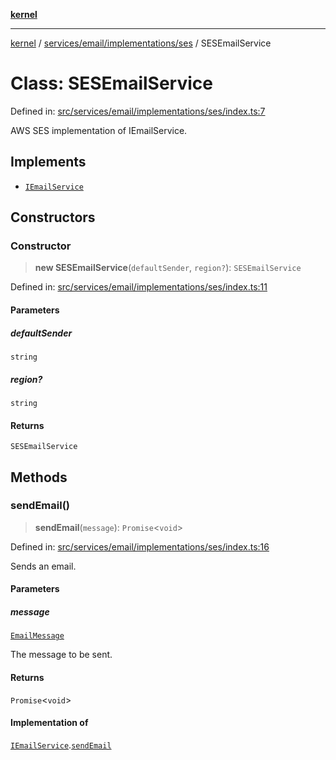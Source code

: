 [**kernel**](../../../../../README.md)

***

[kernel](../../../../../modules.md) / [services/email/implementations/ses](../README.md) / SESEmailService

# Class: SESEmailService

Defined in: [src/services/email/implementations/ses/index.ts:7](https://github.com/atolini/dyna-x/blob/9212a96a81963b1f87ab4e0a5690bd13f536ed17/src/services/email/implementations/ses/index.ts#L7)

AWS SES implementation of IEmailService.

## Implements

- [`IEmailService`](../../../contracts/interfaces/IEmailService.md)

## Constructors

### Constructor

> **new SESEmailService**(`defaultSender`, `region?`): `SESEmailService`

Defined in: [src/services/email/implementations/ses/index.ts:11](https://github.com/atolini/dyna-x/blob/9212a96a81963b1f87ab4e0a5690bd13f536ed17/src/services/email/implementations/ses/index.ts#L11)

#### Parameters

##### defaultSender

`string`

##### region?

`string`

#### Returns

`SESEmailService`

## Methods

### sendEmail()

> **sendEmail**(`message`): `Promise`\<`void`\>

Defined in: [src/services/email/implementations/ses/index.ts:16](https://github.com/atolini/dyna-x/blob/9212a96a81963b1f87ab4e0a5690bd13f536ed17/src/services/email/implementations/ses/index.ts#L16)

Sends an email.

#### Parameters

##### message

[`EmailMessage`](../../../contracts/interfaces/EmailMessage.md)

The message to be sent.

#### Returns

`Promise`\<`void`\>

#### Implementation of

[`IEmailService`](../../../contracts/interfaces/IEmailService.md).[`sendEmail`](../../../contracts/interfaces/IEmailService.md#sendemail)

